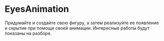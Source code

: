 # EyesAnimation

Придумайте и создайте свою фигуру, а затем реализуйте ее появление и скрытие при помощи своей анимации. Интересные работы будут показаны на разборе.
